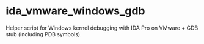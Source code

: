 # ida_vmware_windows_gdb
Helper script for Windows kernel debugging with IDA Pro on VMware + GDB stub (including PDB symbols)
